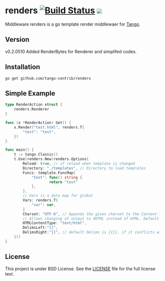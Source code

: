 renders [![Build Status](https://drone.io/github.com/tango-contrib/renders/status.png)](https://drone.io/github.com/tango-contrib/renders/latest) [![](http://gocover.io/_badge/github.com/tango-contrib/renders)](http://gocover.io/github.com/tango-contrib/renders)
======

Middleware renders is a go template render middlewaer for [Tango](https://github.com/lunny/tango). 

## Version

   v0.2.0510 Added RenderBytes for Renderer and simplifed codes.

## Installation

    go get github.com/tango-contrib/renders

## Simple Example

```Go
type RenderAction struct {
    renders.Renderer
}

func (x *RenderAction) Get() {
    x.Render("test.html", renders.T{
        "test": "test",
    })
}

func main() {
    t := tango.Classic()
    t.Use(renders.New(renders.Options{
        Reload: true, // if reload when template is changed
        Directory: "./templates", // Directory to load templates
        Funcs: template.FuncMap{
            "test": func() string {
                    return "test"
            },
        },
        // Vars is a data map for global
        Vars: renders.T{
            "var": var,
        }
        Charset: "UTF-8", // Appends the given charset to the Content-Type header. Default is UTF-8
        // Allows changing of output to XHTML instead of HTML. Default is "text/html"
        HTMLContentType: "text/html",
        DelimsLeft:"{{",
        DelimsRight:"}}", // default Delims is {{}}, if it conflicts with your javascript template such as angluar, you can change it.
    }))
}
```

## License

This project is under BSD License. See the [LICENSE](LICENSE) file for the full license text.